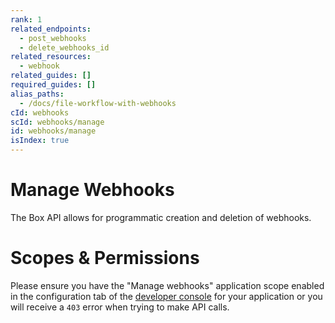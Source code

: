 ```yaml
---
rank: 1
related_endpoints:
  - post_webhooks
  - delete_webhooks_id
related_resources:
  - webhook
related_guides: []
required_guides: []
alias_paths:
  - /docs/file-workflow-with-webhooks
cId: webhooks
scId: webhooks/manage
id: webhooks/manage
isIndex: true
---
```


# Manage Webhooks

The Box API allows for programmatic creation and deletion of webhooks.

<Message type='warning'>

# Scopes & Permissions

Please ensure you have the "Manage webhooks" application scope enabled in the
configuration tab of the [developer console][console] for your application or
you will receive a `403` error when trying to make API calls.

</Message>

[console]: https://app.box.com/developers/console
